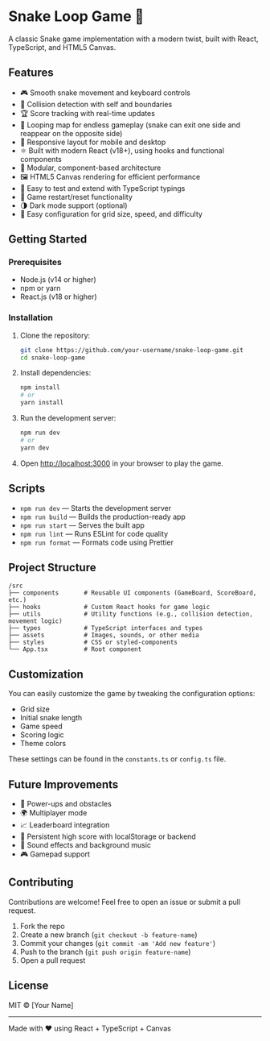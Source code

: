 # Snake Loop Game 🐍

A classic Snake game implementation with a modern twist, built with React, TypeScript, and HTML5 Canvas.

## Features

- 🎮 Smooth snake movement and keyboard controls
- 🧠 Collision detection with self and boundaries
- 🏆 Score tracking with real-time updates
- 🔁 Looping map for endless gameplay (snake can exit one side and reappear on the opposite side)
- 📱 Responsive layout for mobile and desktop
- ⚛️ Built with modern React (v18+), using hooks and functional components
- 🧩 Modular, component-based architecture
- 🖼️ HTML5 Canvas rendering for efficient performance
- 🧪 Easy to test and extend with TypeScript typings
- 🔄 Game restart/reset functionality
- 🌗 Dark mode support (optional)
- 🔧 Easy configuration for grid size, speed, and difficulty

## Getting Started

### Prerequisites

- Node.js (v14 or higher)
- npm or yarn
- React.js (v18 or higher)

### Installation

1. Clone the repository:

   ```bash
   git clone https://github.com/your-username/snake-loop-game.git
   cd snake-loop-game
   ```

2. Install dependencies:

   ```bash
   npm install
   # or
   yarn install
   ```

3. Run the development server:

   ```bash
   npm run dev
   # or
   yarn dev
   ```

4. Open [http://localhost:3000](http://localhost:3000) in your browser to play the game.

## Scripts

- `npm run dev` — Starts the development server
- `npm run build` — Builds the production-ready app
- `npm run start` — Serves the built app
- `npm run lint` — Runs ESLint for code quality
- `npm run format` — Formats code using Prettier

## Project Structure

```
/src
├── components       # Reusable UI components (GameBoard, ScoreBoard, etc.)
├── hooks            # Custom React hooks for game logic
├── utils            # Utility functions (e.g., collision detection, movement logic)
├── types            # TypeScript interfaces and types
├── assets           # Images, sounds, or other media
├── styles           # CSS or styled-components
└── App.tsx          # Root component
```

## Customization

You can easily customize the game by tweaking the configuration options:

- Grid size
- Initial snake length
- Game speed
- Scoring logic
- Theme colors

These settings can be found in the `constants.ts` or `config.ts` file.

## Future Improvements

- 🧩 Power-ups and obstacles
- 🌍 Multiplayer mode
- 📈 Leaderboard integration
- 💾 Persistent high score with localStorage or backend
- 🎵 Sound effects and background music
- 🎮 Gamepad support

## Contributing

Contributions are welcome! Feel free to open an issue or submit a pull request.

1. Fork the repo
2. Create a new branch (`git checkout -b feature-name`)
3. Commit your changes (`git commit -am 'Add new feature'`)
4. Push to the branch (`git push origin feature-name`)
5. Open a pull request

## License

MIT © [Your Name]

---

Made with ❤️ using React + TypeScript + Canvas

